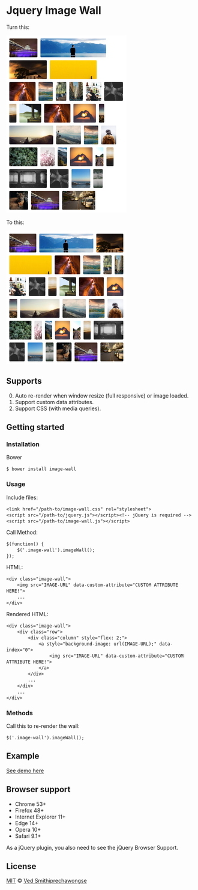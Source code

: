 # Jquery Image Wall

Turn this:

![](https://raw.githubusercontent.com/vedsmith92/image-wall/master/before.jpg)

To this:

![](https://raw.githubusercontent.com/vedsmith92/image-wall/master/after.jpg)

## Supports

0. Auto re-render when window resize (full responsive) or image loaded.
0. Support custom data attributes.
0. Support CSS (with media queries).

## Getting started

### Installation

Bower

```
$ bower install image-wall
```

### Usage

Include files:

```
<link href="/path-to/image-wall.css" rel="stylesheet">
<script src="/path-to/jquery.js"></script><!-- jQuery is required -->
<script src="/path-to/image-wall.js"></script>
```

Call Method:

```
$(function() {
	$('.image-wall').imageWall();
});
```

HTML:

```
<div class="image-wall">
	<img src="IMAGE-URL" data-custom-attribute="CUSTOM ATTRIBUTE HERE!">
	...
</div>
```

Rendered  HTML:

```
<div class="image-wall">
	<div class="row">
		<div class="column" style="flex: 2;">
			<a style="background-image: url(IMAGE-URL);" data-index="0">
				<img src="IMAGE-URL" data-custom-attribute="CUSTOM ATTRIBUTE HERE!">
			</a>
		</div>
		...
	</div>
	...
</div>
```

### Methods

Call this to re-render the wall:

```
$('.image-wall').imageWall();
```

## Example

[See demo here](https://rawgit.com/vedsmith92/image-wall/master/test/index.html)

## Browser support

- Chrome 53+
- Firefox 48+
- Internet Explorer 11+
- Edge 14+
- Opera 10+
- Safari 9.1+

As a jQuery plugin, you also need to see the jQuery Browser Support.

## License

[MIT](http://opensource.org/licenses/MIT) © [Ved Smithiprechawongse](https://github.com/vedsmith92)